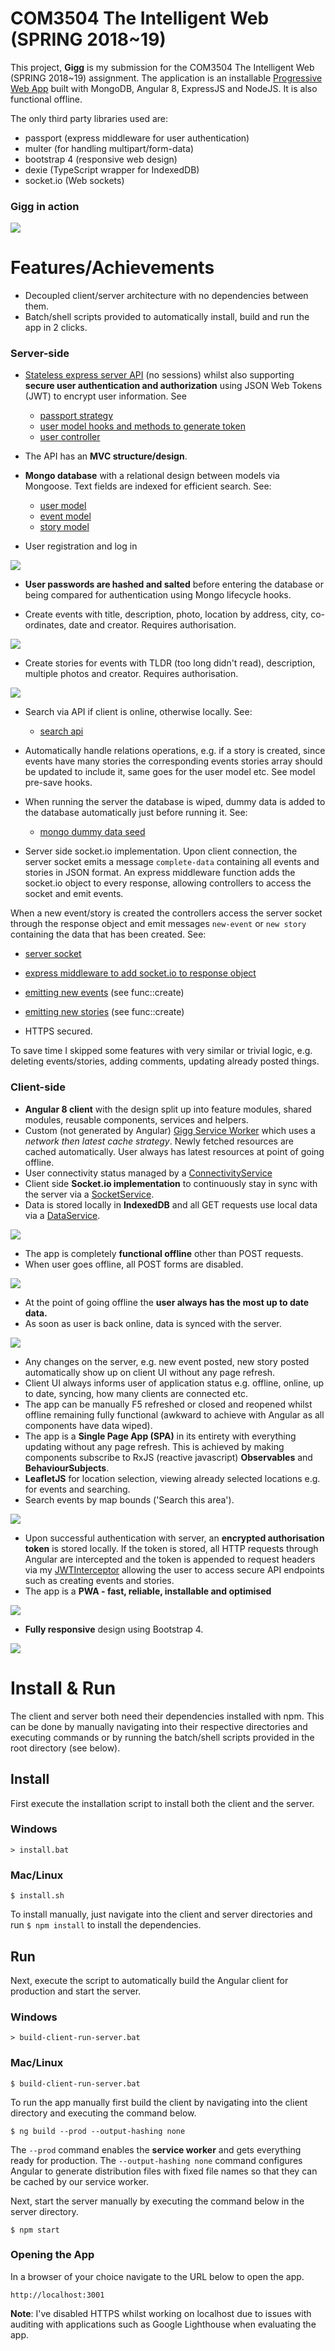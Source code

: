 # COM3504 The Intelligent Web (SPRING 2018~19)

This project, **Gigg** is my submission for the COM3504 The Intelligent Web (SPRING 2018~19) assignment. The application is an installable [Progressive Web App](https://developers.google.com/web/progressive-web-apps/) built with MongoDB, Angular 8, ExpressJS and NodeJS. It is also functional offline. 

The only third party libraries used are: 
- passport (express middleware for user authentication)
- multer (for handling multipart/form-data)
- bootstrap 4 (responsive web design)
- dexie (TypeScript wrapper for IndexedDB)
- socket.io (Web sockets)

### Gigg in action

![](report-images/gigg.gif)

# Features/Achievements
- Decoupled client/server architecture with no dependencies between them.
- Batch/shell scripts provided to automatically install, build and run the app in 2 clicks.

### Server-side
- [Stateless express server API](server/api) (no sessions) whilst also supporting **secure user authentication and authorization** using JSON Web Tokens (JWT) to encrypt user information. See 
  - [passport strategy](server/config/passport.js)
  - [user model hooks and methods to generate token](server/api/users/users.model.js)
  - [user controller](server/api/users/users.controller.js)
  
- The API has an **MVC structure/design**.
- **Mongo database** with a relational design between models via Mongoose. Text fields are indexed for efficient search. See:
  - [user model](server/api/users/users.model.js)
  - [event model](server/api/events/events.model.js)
  - [story model](server/api/stories/stories.model.js)
  
- User registration and log in

![](report-images/register-login.gif)

- **User passwords are hashed and salted** before entering the database or being compared for authentication using Mongo lifecycle hooks.

- Create events with title, description, photo, location by address, city, co-ordinates, date and creator. Requires authorisation.

![](report-images/create-event.gif)

- Create stories for events with TLDR (too long didn't read), description, multiple photos and creator. Requires authorisation.

![](report-images/create-story.gif)

- Search via API if client is online, otherwise locally. See:
  - [search api](server/api/search/search.controller.js)

- Automatically handle relations operations, e.g. if a story is created, since events have many stories the corresponding events stories array should be updated to include it, same goes for the user model etc. See model pre-save hooks.

- When running the server the database is wiped, dummy data is added to the database automatically just before running it. See:
  - [mongo dummy data seed](server/config/dummy-data.js)

- Server side socket.io implementation. Upon client connection, the server socket emits a message `complete-data` containing all events and stories in JSON format. An express middleware function adds the socket.io object to every response, allowing controllers to access the socket and emit events. 

When a new event/story is created the controllers access the server socket through the response object and emit messages `new-event` or `new story` containing the data that has been created. See:
  - [server socket](server/socket/data.socket.js)
  - [express middleware to add socket.io to response object](server/app.js)
  - [emitting new events](server/api/events/events.controller.js) (see func::create)
  - [emitting new stories](server/api/stories/stories.controller.js) (see func::create)
  
- HTTPS secured.

To save time I skipped some features with very similar or trivial logic, e.g. deleting events/stories, adding comments, updating already posted things.
 
### Client-side
- **Angular 8 client** with the design split up into feature modules, shared modules, reusable components, services and helpers.
- Custom (not generated by Angular) [Gigg Service Worker](client/src/gigg-service-worker.js) which uses a *network then latest cache strategy*. Newly fetched resources are cached automatically. User always has latest resources at point of going offline.
- User connectivity status managed by a [ConnectivityService](client/src/app/services/connectivity.service.ts)
- Client side **Socket.io implementation** to continuously stay in sync with the server via a [SocketService](client/src/app/services/socket.service.ts).
- Data is stored locally in **IndexedDB** and all GET requests use local data via a [DataService](client/src/app/services/data.service.ts).

![](report-images/console-init.png)

- The app is completely **functional offline** other than POST requests.
- When user goes offline, all POST forms are disabled.

![](report-images/disabled-forms.gif)

- At the point of going offline the **user always has the most up to date data.**
- As soon as user is back online, data is synced with the server.

![](report-images/offline-sync.gif)

- Any changes on the server, e.g. new event posted, new story posted automatically show up on client UI without any page refresh.
- Client UI always informs user of application status e.g. offline, online, up to date, syncing, how many clients are connected etc.
- The app can be manually F5 refreshed or closed and reopened whilst offline remaining fully functional (awkward to achieve with Angular as all components have data wiped).
- The app is a **Single Page App (SPA)** in its entirety with everything updating without any page refresh. This is achieved by making components subscribe to RxJS (reactive javascript) **Observables** and **BehaviourSubjects**.
- **LeafletJS** for location selection, viewing already selected locations e.g. for events and searching.
- Search events by map bounds ('Search this area').

![](report-images/search-by-area.gif)

- Upon successful authentication with server, an **encrypted authorisation token** is stored locally. If the token is stored, all HTTP requests through Angular are intercepted and the token is appended to request headers via my [JWTInterceptor](https://github.com/zain-b/Gigg/blob/master/client/src/app/helpers/jwt.interceptor.ts) allowing the user to access secure API endpoints such as creating events and stories.
- The app is a **PWA - fast, reliable, installable and optimised**

![](report-images/pwa-lighthouse.png)

- **Fully responsive** design using Bootstrap 4.

![](report-images/responsive.png)

# Install & Run

The client and server both need their dependencies installed with npm. This can be done by manually navigating into their respective directories and executing commands or by running the batch/shell scripts provided in the root directory (see below).

## Install

First execute the installation script to install both the client and the server.

### Windows
```console
> install.bat
```
### Mac/Linux
```console
$ install.sh
```
To install manually, just navigate into the client and server directories and run `$ npm install` to install the dependencies.

## Run
Next, execute the script to automatically build the Angular client for production and start the server.

### Windows

```console
> build-client-run-server.bat
```

### Mac/Linux

```console
$ build-client-run-server.bat
```

To run the app manually first build the client by navigating into the client directory and executing the command below. 

```console
$ ng build --prod --output-hashing none
```
The `--prod` command enables the **service worker** and gets everything ready for production. The `--output-hashing none` command configures Angular to generate distribution files with fixed file names so that they can be cached by our service worker.

Next, start the server manually by executing the command below in the server directory.

```console
$ npm start
```

### Opening the App

In a browser of your choice navigate to the URL below to open the app.

```console
http://localhost:3001
```

**Note**: I've disabled HTTPS whilst working on localhost due to issues with auditing with applications such as Google Lighthouse when evaluating the app.
